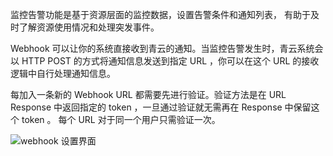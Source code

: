 监控告警功能是基于资源层面的监控数据，设置告警条件和通知列表， 有助于及时了解资源使用情况和处理突发事件。

Webhook 可以让你的系统直接收到青云的通知。当监控告警发生时，青云系统会以 HTTP POST 的方式将通知信息发送到指定 URL ，你可以在这个 URL 的接收逻辑中自行处理通知信息。

每加入一条新的 Webhook URL 都需要先进行验证。验证方法是在 URL Response 中返回指定的 token ，一旦通过验证就无需再在 Response 中保留这个 token 。 每个 URL 对于同一个用户只需验证一次。

![webhook 设置界面](https://docs.qingcloud.com/_images/add_notification_webhook.png)
